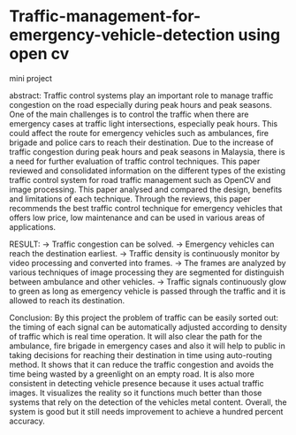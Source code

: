 # Traffic-management-for-emergency-vehicle-detection using open cv
mini project

abstract:
Traffic control systems play an important role to manage traffic congestion on the road especially during peak hours and peak seasons. One of the main challenges is to control the traffic when there are emergency cases at traffic light intersections, especially peak hours. This could affect the route for emergency vehicles such as ambulances, fire brigade and police cars to reach their destination. Due to the increase of traffic congestion during peak hours and peak seasons in Malaysia, there is a need for further evaluation of traffic control techniques. This paper reviewed and consolidated information on the different types of the existing traffic control system for road traffic management such as OpenCV and image processing. This paper analysed and compared the design, benefits and limitations of each technique. Through the reviews, this paper recommends the best traffic control technique for emergency vehicles that offers low price, low maintenance and can be used in various areas of applications.

RESULT:
->	Traffic congestion can be solved.
->	Emergency vehicles can reach the destination earliest.
->	Traffic density is continuously monitor by video processing and converted into frames.
->  The frames are analyzed by various techniques of image processing they are segmented for distinguish between ambulance and other vehicles.
->	Traffic signals continuously glow to green as long as emergency vehicle is passed through the traffic and it is allowed to reach its destination.

Conclusion:
By this project the problem of traffic can be easily sorted out: the timing of each signal can be automatically adjusted according to density of traffic which is real time operation. It will also clear the path for the ambulance, fire brigade in emergency cases and also it will help to public in taking decisions for reaching their destination in time using auto-routing method. It shows that it can reduce the traffic congestion and avoids the time being wasted by a greenlight on an empty road. It is also more consistent in detecting vehicle presence because it uses actual traffic images. It visualizes the reality so it functions much better than those systems that rely on the detection of the vehicles metal content. Overall, the system is good but it still needs improvement to achieve a hundred percent accuracy.
